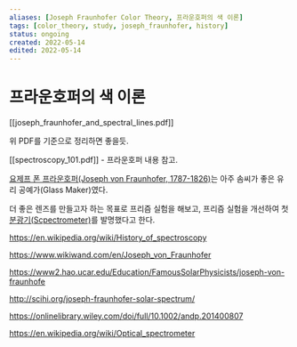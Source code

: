 ```yaml
---
aliases: [Joseph Fraunhofer Color Theory, 프라운호퍼의 색 이론]
tags: [color_theory, study, joseph_fraunhofer, history]
status: ongoing
created: 2022-05-14
edited: 2022-05-14
---
```


# 프라운호퍼의 색 이론
[[joseph_fraunhofer_and_spectral_lines.pdf]]

위 PDF를 기준으로 정리하면 좋을듯.

[[spectroscopy_101.pdf]] - 프라운호퍼 내용 참고.

[요제프 폰 프라운호퍼(Joseph von Fraunhofer, 1787-1826)](https://en.wikipedia.org/wiki/Joseph_von_Fraunhofer)는 아주 솜씨가 좋은 유리 공예가(Glass Maker)였다.

더 좋은 렌즈를 만들고자 하는 목표로 프리즘 실험을 해보고, 프리즘 실험을 개선하여 첫 [분광기(Scpectrometer)](https://en.wikipedia.org/wiki/Optical_spectrometer)를 발명했다고 한다. 

https://en.wikipedia.org/wiki/History_of_spectroscopy

https://www.wikiwand.com/en/Joseph_von_Fraunhofer

https://www2.hao.ucar.edu/Education/FamousSolarPhysicists/joseph-von-fraunhofe

http://scihi.org/joseph-fraunhofer-solar-spectrum/

https://onlinelibrary.wiley.com/doi/full/10.1002/andp.201400807

https://en.wikipedia.org/wiki/Optical_spectrometer



